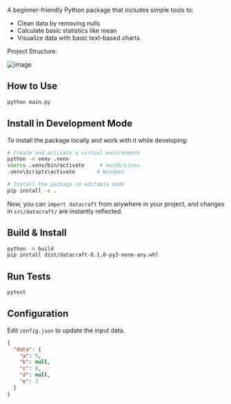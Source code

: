 A beginner-friendly Python package that includes simple tools to:
- Clean data by removing nulls
- Calculate basic statistics like mean
- Visualize data with basic text-based charts

Project Structure:

![image](https://github.com/user-attachments/assets/c6777c53-92b7-454f-a522-9060c280092b)

## How to Use

```bash
python main.py
```

## Install in Development Mode

To install the package locally and work with it while developing:

```bash
# Create and activate a virtual environment
python -m venv .venv
source .venv/bin/activate     # macOS/Linux
.venv\Scripts\activate       # Windows

# Install the package in editable mode
pip install -e .
```

Now, you can `import datacraft` from anywhere in your project, and changes in `src/datacraft/` are instantly reflected.

## Build & Install
```bash
python -m build
pip install dist/datacraft-0.1.0-py3-none-any.whl
```

## Run Tests
```bash
pytest
```

## Configuration
Edit `config.json` to update the input data.
```json
{
  "data": {
    "a": 5,
    "b": null,
    "c": 8,
    "d": null,
    "e": 3
  }
}
